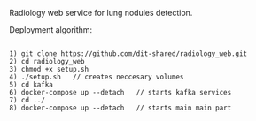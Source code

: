 Radiology web service for lung nodules detection.

Deployment algorithm:

```

1) git clone https://github.com/dit-shared/radiology_web.git 
2) cd radiology_web 
3) chmod +x setup.sh
4) ./setup.sh   // creates neccesary volumes
5) cd kafka 
6) docker-compose up --detach   // starts kafka services
7) cd ../
8) docker-compose up --detach   // starts main main part

```
